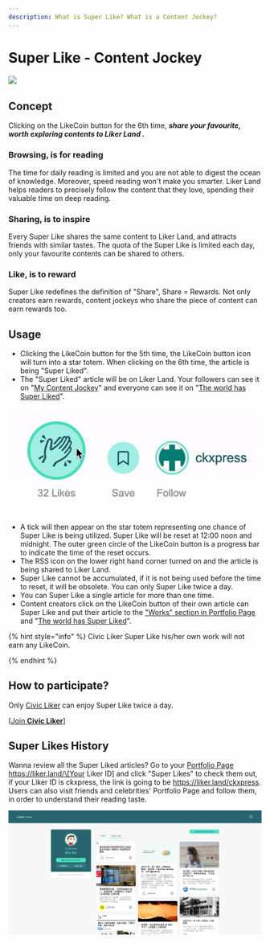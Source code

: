 ```yaml
---
description: What is Super Like? What is a Content Jockey?
---
```


# Super Like - Content Jockey

![](https://gblobscdn.gitbook.com/assets%2F-LL4mdaVjNgL6A1--PV0%2F-MDKKfTTMClruYgMEN2z%2F-MDKL9uOAcQBWwTt-7PY%2Flikecoin_ad92_super_like_dragonball.png?alt=media&token=aebf61cf-24c0-4d70-9cce-a582d82122e8)

## Concept

Clicking on the LikeCoin button for the 6th time, _**share your favourite, worth exploring contents to Liker Land
.**_

### Browsing, is for reading

The time for daily reading is limited and you are not able to digest the ocean of knowledge. Moreover, speed reading won't make you smarter. Liker Land helps readers to precisely follow the content that they love, spending their valuable time on deep reading.

### **Sharing, is to inspire**

Every Super Like shares the same content to Liker Land, and attracts friends with similar tastes. The quota of the Super Like is limited each day, only your favourite contents can be shared to others.

### Like, is to reward

Super Like redefines the definition of "Share", Share = Rewards. Not only creators earn rewards, content jockeys who share the piece of content can earn rewards too.

## Usage <a id="zen-yang-can-yu"></a>

* Clicking the LikeCoin button for the 5th time, the LikeCoin button icon will turn into a star totem. When clicking on the 6th time, the article is being "Super Liked".
* The "Super Liked" article will be on Liker Land. Your followers can see it on "[My Content Jockey](https://docs.like.co/user-guide/liker-land/today-headline#my-content-jockey)"  and everyone can see it on "[The world has Super Liked](https://docs.like.co/user-guide/liker-land/today-headline#the-world-has-super-liked)".

![](../../.gitbook/assets/superlike.gif)

* A tick will then appear on the star totem representing one chance of Super Like is being utilized. Super Like will be reset at 12:00 noon and midnight. The outer green circle of the LikeCoin button is a progress bar to indicate the time of the reset occurs. 
* The RSS icon on the lower right hand corner turned on and the article is being shared to Liker Land.
* Super Like cannot be accumulated, if it is not being used before the time to reset, it will be obsolete. You can only Super Like twice a day.
* You can Super Like a single article for more than one time.
* Content creators click on the LikeCoin button of their own article can Super Like and put their article to the ["Works" section in Portfolio Page](https://docs.like.co/user-guide/creatortools/portfolio-page)  and "[The world has Super Liked](https://docs.like.co/user-guide/liker-land/today-headline#the-world-has-super-liked)".

{% hint style="info" %}
Civic Liker Super Like his/her own work will not earn any LikeCoin.  

{% endhint %}

## **How to participate?** <a id="zen-yang-can-yu"></a>

Only [Civic Liker](https://docs.like.co/user-guide/civic-liker) can enjoy Super Like twice a day.

\[[Join **Civic Liker**](https://docs.like.co/user-guide/civic-liker/be-a-civic-liker)\]

## Super Likes History

Wanna review all the Super Liked articles? Go to your [Portfolio Page](https://docs.like.co/user-guide/creatortools/portfolio-page) https://liker.land/\[Your Liker ID\] and click "Super Likes" to check them out, if your Liker ID is ckxpress, the link is going to be https://liker.land/ckxpress. Users can also visit friends and celebrities' Portfolio Page and follow them, in order to understand their reading taste.

![](../../.gitbook/assets/portfolio-page-2-en.png)

